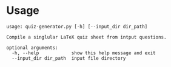 # Usage

    usage: quiz-generator.py [-h] [--input_dir dir_path]
    
    Compile a singlular LaTeX quiz sheet from intput questions.
    
    optional arguments:
      -h, --help            show this help message and exit
      --input_dir dir_path  input file directory
